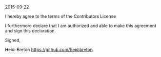 2015-09-22

I hereby agree to the terms of the Contributors License

I furthermore declare that I am authorized and able to make this
agreement and sign this declaration.

Signed,

Heidi Breton
https://github.com/heidibreton
